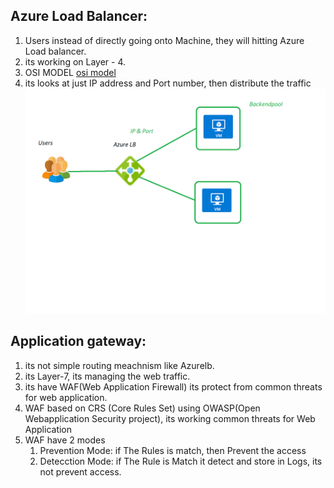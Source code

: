 ## Azure Load Balancer: 
   1. Users instead of directly going onto Machine, they will hitting Azure Load balancer.
   2. its working on Layer - 4.
   3. OSI MODEL [osi model](https://www.geeksforgeeks.org/layers-of-osi-model/)
   4. its looks at just IP address and Port number, then distribute the traffic ![lb](LB.png)
## Application gateway: 
   1. its not simple routing meachnism like Azurelb.
   2. its Layer-7, its managing the web traffic.
   3. its have WAF(Web Application Firewall) its protect from common threats for web application.
   4. WAF based on CRS (Core Rules Set) using OWASP(Open Webapplication Security project), its working common threats for Web Application 
   5. WAF have 2 modes 
       1. Prevention Mode: if The Rules is match, then Prevent the access
       2. Detecction Mode: if The Rule is Match it detect and store in Logs, its not prevent access.
   
